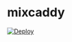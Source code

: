# mixcaddy
[![Deploy](https://www.herokucdn.com/deploy/button.png)](https://dashboard.heroku.com/new?template=https://github.com/ringring1/mixcaddy)  
